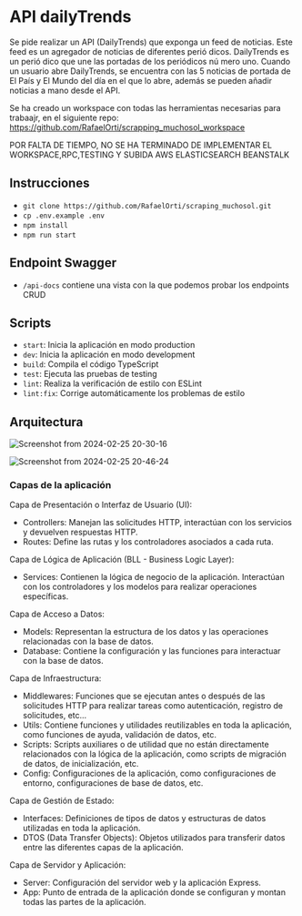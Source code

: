 # API dailyTrends

Se pide realizar un API (DailyTrends) que exponga un feed de noticias. Este feed es un
agregador de noticias de diferentes perió dicos. DailyTrends es un perió dico que une las
portadas de los periódicos nú mero uno.
Cuando un usuario abre DailyTrends, se encuentra con las 5 noticias de portada de El País y
El Mundo del día en el que lo abre, además se pueden añadir noticias a mano desde el API.

Se ha creado un workspace con todas las herramientas necesarias para trabaajr, en el siguiente repo: https://github.com/RafaelOrti/scrapping_muchosol_workspace

POR FALTA DE TIEMPO, NO SE HA TERMINADO DE IMPLEMENTAR EL WORKSPACE,RPC,TESTING Y SUBIDA AWS ELASTICSEARCH BEANSTALK

## Instrucciones

- `git clone https://github.com/RafaelOrti/scraping_muchosol.git`
- `cp .env.example .env`
- `npm install` 
- `npm run start` 

## Endpoint Swagger

- `/api-docs` contiene una vista con la que podemos probar los endpoints CRUD

## Scripts

- `start`: Inicia la aplicación en modo production
- `dev`: Inicia la aplicación en modo development
- `build`: Compila el código TypeScript
- `test`: Ejecuta las pruebas de testing
- `lint`: Realiza la verificación de estilo con ESLint
- `lint:fix`: Corrige automáticamente los problemas de estilo

## Arquitectura


![Screenshot from 2024-02-25 20-30-16](https://github.com/RafaelOrti/scraping_muchosol/assets/45425367/e51eaf6a-9692-4186-8537-28cc723b7b6a)


![Screenshot from 2024-02-25 20-46-24](https://github.com/RafaelOrti/scraping_muchosol/assets/45425367/15a09cf1-fcf4-46ad-ae21-a3426b6b184c)


### Capas de la aplicación

Capa de Presentación o Interfaz de Usuario (UI):
- Controllers: Manejan las solicitudes HTTP, interactúan con los servicios y devuelven respuestas HTTP.
- Routes: Define las rutas y los controladores asociados a cada ruta.

Capa de Lógica de Aplicación (BLL - Business Logic Layer):
- Services: Contienen la lógica de negocio de la aplicación. Interactúan con los controladores y los modelos para realizar operaciones específicas.

Capa de Acceso a Datos:
- Models: Representan la estructura de los datos y las operaciones relacionadas con la base de datos.
- Database: Contiene la configuración y las funciones para interactuar con la base de datos.

Capa de Infraestructura:
- Middlewares: Funciones que se ejecutan antes o después de las solicitudes HTTP para realizar tareas como autenticación, registro de solicitudes, etc...
- Utils: Contiene funciones y utilidades reutilizables en toda la aplicación, como funciones de ayuda, validación de datos, etc.
- Scripts: Scripts auxiliares o de utilidad que no están directamente relacionados con la lógica de la aplicación, como scripts de migración de datos, de inicialización, etc.
- Config: Configuraciones de la aplicación, como configuraciones de entorno, configuraciones de base de datos, etc.

Capa de Gestión de Estado:
- Interfaces: Definiciones de tipos de datos y estructuras de datos utilizadas en toda la aplicación.
- DTOS (Data Transfer Objects): Objetos utilizados para transferir datos entre las diferentes capas de la aplicación.

Capa de Servidor y Aplicación:
- Server: Configuración del servidor web y la aplicación Express.
- App: Punto de entrada de la aplicación donde se configuran y montan todas las partes de la aplicación.
